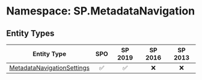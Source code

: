 # Namespace: SP.MetadataNavigation

## Entity Types

Entity Type | SPO | SP 2019 | SP 2016 | SP 2013
----------|:---:|:-------:|:-------:|:-------:
[MetadataNavigationSettings](./EntityTypes/MetadataNavigationSettings.md) | ✅ | ✅ | ❌ | ❌